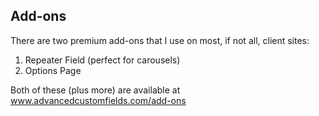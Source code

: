 ## Add-ons

There are two premium add-ons that I use on most, if not all, client sites:

<ol>
  <li class="fragment">Repeater Field (perfect for carousels)</li>
  <li class="fragment">Options Page</li>
</ol>

<p class="fragment">Both of these (plus more) are available at <a href="http://www.advancedcustomfields.com/add-ons/" rel="external">www.advancedcustomfields.com/add-ons</a></p>
